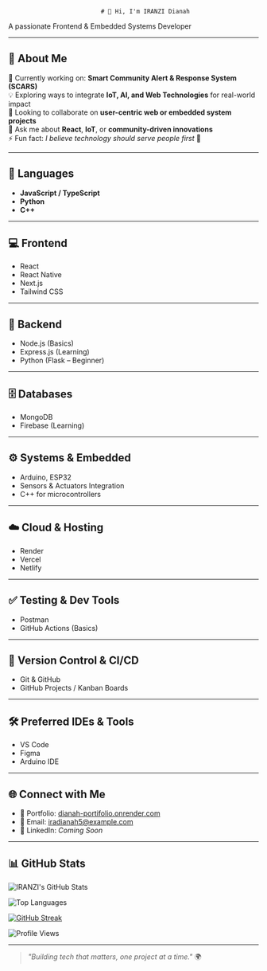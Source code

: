                               # 👋 Hi, I'm IRANZI Dianah  
A passionate Frontend & Embedded Systems Developer

---

## 🌟 About Me

🌱 Currently working on: **Smart Community Alert & Response System (SCARS)**  
💡 Exploring ways to integrate **IoT, AI, and Web Technologies** for real-world impact  
👯 Looking to collaborate on **user-centric web or embedded system projects**  
💬 Ask me about **React**, **IoT**, or **community-driven innovations**  
⚡ Fun fact: _I believe technology should serve people first_ 💚  

---

## 🧠 Languages
- **JavaScript / TypeScript**
- **Python**
- **C++**

---

## 💻 Frontend
- React
- React Native
- Next.js
- Tailwind CSS

---

## 🔧 Backend
- Node.js (Basics)
- Express.js (Learning)
- Python (Flask – Beginner)

---

## 🗄️ Databases
- MongoDB
- Firebase (Learning)

---

## ⚙️ Systems & Embedded
- Arduino, ESP32
- Sensors & Actuators Integration
- C++ for microcontrollers

---

## ☁️ Cloud & Hosting
- Render
- Vercel
- Netlify

---

## ✅ Testing & Dev Tools
- Postman
- GitHub Actions (Basics)

---

## 🔧 Version Control & CI/CD
- Git & GitHub
- GitHub Projects / Kanban Boards

---

## 🛠️ Preferred IDEs & Tools
- VS Code
- Figma
- Arduino IDE

---

## 🌐 Connect with Me
- 🔗 Portfolio: [dianah-portifolio.onrender.com](https://dianah-portifolio.onrender.com)  
- 💌 Email: [iradianah5@example.com](mailto:iradianah5@example.com)  
- 💼 LinkedIn: _Coming Soon_

---

## 📊 GitHub Stats

![IRANZI's GitHub Stats](https://github-readme-stats.vercel.app/api?username=IRANZI&show_icons=true&theme=tokyonight)

![Top Languages](https://github-readme-stats.vercel.app/api/top-langs/?username=IRANZI&layout=compact&theme=tokyonight)

[![GitHub Streak](https://streak-stats.demolab.com/?user=IRANZI&theme=tokyonight)](https://git.io/streak-stats)

![Profile Views](https://komarev.com/ghpvc/?username=IRANZI&label=Profile%20Views&color=0e75b6&style=flat)

---

> _"Building tech that matters, one project at a time."_ 🌍
